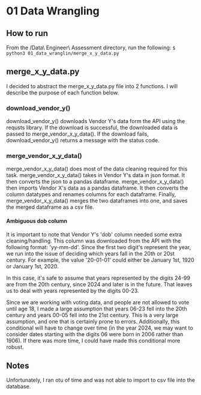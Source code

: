 # 01 Data Wrangling

## How to run

From the /Data\ Engineer\ Assessment directory, run the following:
`$ python3 01_data_wranglin/merge_x_y_data.py`

## merge_x_y_data.py

I decided to abstract the merge_x_y_data.py file into 2 functions. I will describe the purpose of each function below.

### download_vendor_y()

download_vendor_y() downloads Vendor Y's data form the API using the requsts library. If the download is successful,
the downloaded data is passed to merge_vendor_x_y_data(). If the download fails, download_vendor_y() returns a message with the status code.

### merge_vendor_x_y_data()

merge_vendor_x_y_data() does most of the data cleaning required for this task. merge_vendor_x_y_data() takes in Vendor Y's data in json format. It then converts the json to a pandas dataframe. merge_vendor_x_y_data() then imports Vendor X's data as a pandas dataframe. It then
converts the column datatypes and renames columns for each dataframe. Finally, merge_vendor_x_y_data() merges the two dataframes into one, and saves the merged dataframe as a csv file.

#### Ambiguous dob column

It is important to note that Vendor Y's 'dob' column needed some extra cleaning/handling. This column was downloaded from the API with the following format: 'yy-mm-dd'. Since the first two digit's represent the year, we run into the issue of deciding which years fall in the 20th or 20st century. For example, the value '20-01-01' could either be January 1st, 1920 or January 1st, 2020.

In this case, it's safe to assume that years represented by the digits 24-99 are from the 20th century, since 2024 and later is in the future. That leaves us to deal with years represented by the digits 00-23.

Since we are working with voting data, and people are not allowed to vote until age 18, I made a large assumption that years 06-23 fell into the 20th century and years 00-05 fell into the 21st century. This is a very large assumption, and one that is certainly prone to errors. Additionally, this conditional will have to change over time (in the year 2024, we may want to consider dates starting with the digits 06 were born in 2006 rather than 1906). If there was more time, I could have made this conditional more robust.

## Notes

Unfortunately, I ran otu of time and was not able to import to csv file into the database.
